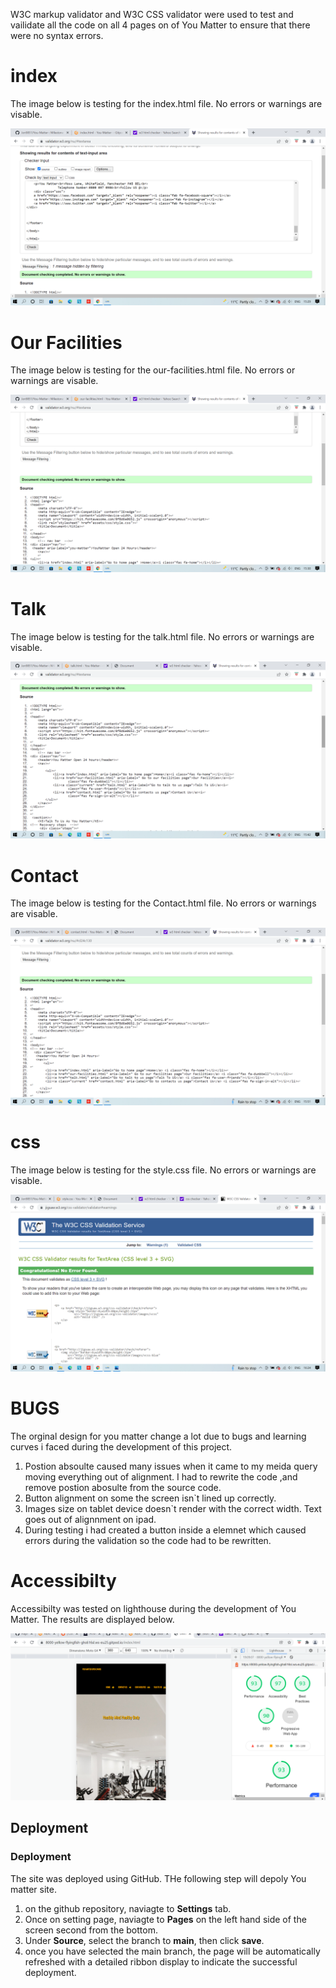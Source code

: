 W3C markup validator and W3C CSS validator were used to test and vailidate all the code on all 4  pages on of You Matter to ensure that there were no syntax errors.


 # index
 The image below is testing for the index.html file. No errors or warnings are visable. 

![Testing on W3C Html and CSS](assets/readme-images/index.png)
 # Our Facilities
 The image below is testing for the our-facilities.html file. No errors or warnings are visable. 

![Testing on W3C Html and CSS](assets/readme-images/ourfac.png)
 # Talk
 The image below is testing for the talk.html file. No errors or warnings are visable. 

![Testing on W3C Html and CSS](assets/readme-images/talk3.png)
 # Contact
 The image below is testing for the Contact.html file. No errors or warnings are visable. 

![Testing on W3C Html and CSS](assets/readme-images/contactpage.png)
 # css 
 The image below is testing for the  style.css file. No errors or warnings are visable. 

![Testing on W3C Html and CSS](assets/readme-images/cssval.png)

 
# BUGS
The orginal design for you matter change a lot due to bugs and learning curves i faced during the development of this project. 

  1. Postion absoulte caused many issues when it came to my meida query moving everything out of alignment. I had to rewrite the code ,and remove postion abosulte from the source code.
  2. Button alignment on some the screen isn`t lined up correctly.
  3. Images size on tablet device doesn`t render with the correct width. Text goes out of alignnment on ipad. 
  4. During testing i had created a button inside a elemnet which caused errors during the validation so the code had to be rewritten.


# Accessibilty
Accessibilty was tested on lighthouse during the development of You Matter. The results are displayed below.

![Accessibilty Testing](assets/readme-images/access.png)
## Deployment

  ### **Deployment**

  The site was deployed using GitHub. THe following step will depoly You matter site.
  1. on the github repository, naviagte to **Settings** tab.
  2. Once on setting page, naviagte to **Pages** on the left hand side of the screen second from the bottom.
  3. Under **Source**, select the branch to **main**, then click **save**.
  4.  once you have selected the main branch, the page will be automatically refreshed with a detailed ribbon display to indicate the successful deployment.